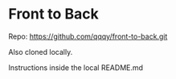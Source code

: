 # Front to Back

Repo: https://github.com/qqqy/front-to-back.git

Also cloned locally.

Instructions inside the local README.md